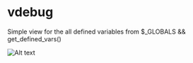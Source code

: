 # vdebug
Simple view for the all defined variables from $_GLOBALS &amp;&amp; get_defined_vars()






![Alt text](/../mostali/vdebug/screen.jpg?raw=true "Optional Title")
